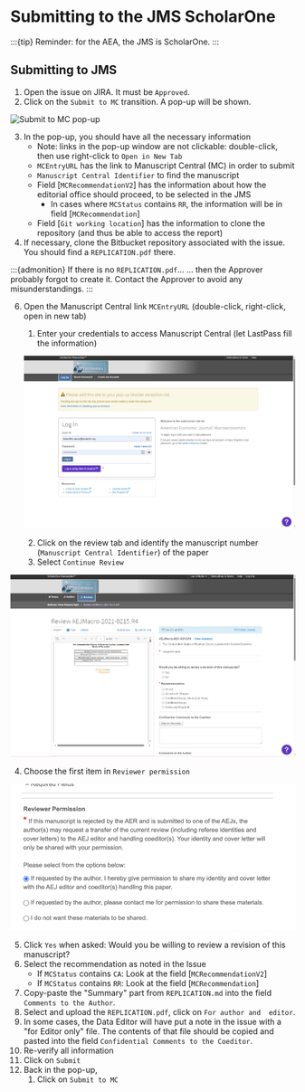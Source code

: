# Submitting to the JMS ScholarOne

:::{tip}
Reminder: for the AEA, the JMS is ScholarOne.
:::

## Submitting to JMS

1. Open the issue on JIRA. It must be `Approved`.
2. Click on the `Submit to MC` transition. A pop-up will be shown.

![Submit to MC pop-up](images/jira-Submit-to-MC.png)

3. In the pop-up, you should have all the necessary information
   - Note: links in the pop-up window are not clickable: double-click, then use right-click to `Open in New Tab`
   - `MCEntryURL`  has the link to Manuscript Central (MC) in order to submit
   - `Manuscript Central Identifier` to find the manuscript
   - Field [`MCRecommendationV2`] has the information about how the editorial office should proceed, to be selected in the JMS
      - In cases where `MCStatus` contains `RR`, the information will be in field [`MCRecommendation`]
   - Field [`Git working location`] has the information to clone the repository (and thus be able to access the report)
4. If necessary, clone the Bitbucket repository associated with the issue. You should find a `REPLICATION.pdf` there.

:::{admonition} If there is no `REPLICATION.pdf`...
... then the Approver probably forgot to create it. Contact the Approver to avoid any misunderstandings.
:::

6. Open the Manuscript Central link `MCEntryURL` (double-click, right-click, open in new tab)
   1. Enter your credentials to access Manuscript Central (let LastPass fill the information)

   ![ScholarOne Login](images/scholarone-login.png)

   2. Click on the review tab and identify the manuscript number (`Manuscript Central Identifier`) of the paper
   3. Select `Continue Review`

![ScholarOne Submission](images/scholarone-submissionpage.png)

   4. Choose the first item in `Reviewer permission`

![ScholarOne Reviewer Permission](images/scholarone-reviewer-permission.png)

   5. Click `Yes` when asked: Would you be willing to review a revision of this manuscript?
   6. Select the recommendation as noted in the Issue
      - If `MCStatus` contains `CA`: Look at the field [`MCRecommendationV2`]
      - If `MCStatus` contains `RR`: Look at the field [`MCRecommendation`]
   7. Copy-paste the "Summary" part from `REPLICATION.md` into the field `Comments to the Author`. 
   8. Select and upload the `REPLICATION.pdf`, click on `For author and  editor`.
   9. In some cases, the Data Editor will have put a note in the issue with a "for Editor only" file. The contents of that file should be copied and pasted into the field `Confidential Comments to the Coeditor`.
   10. Re-verify all information
   11. Click on `Submit`
7. Back in the pop-up, 
   1. Click on `Submit to MC`

